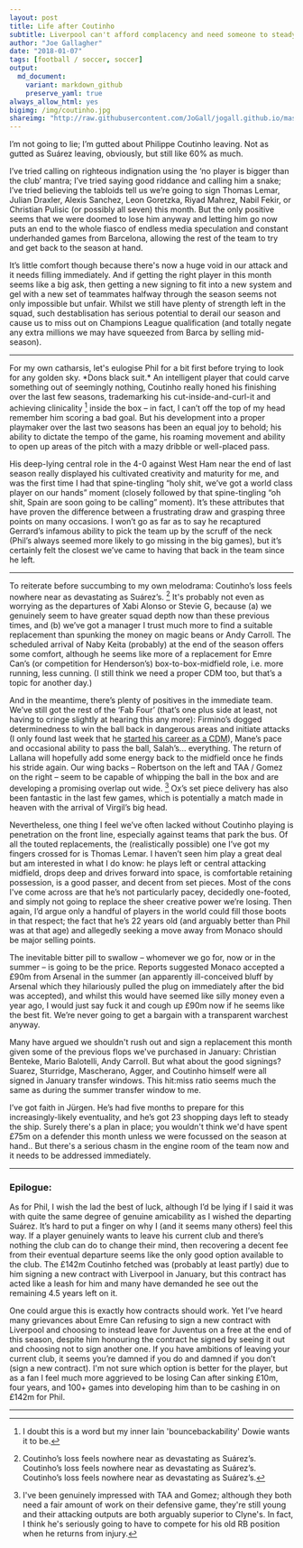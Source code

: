 ```yaml
---
layout: post
title: Life after Coutinho
subtitle: Liverpool can't afford complacency and need someone to steady the ship immediately
author: "Joe Gallagher"
date: "2018-01-07"
tags: [football / soccer, soccer]
output: 
  md_document:
    variant: markdown_github
    preserve_yaml: true
always_allow_html: yes
bigimg: /img/coutinho.jpg
shareimg: "http://raw.githubusercontent.com/JoGall/jogall.github.io/master/img/coutinho.jpg"
---
```


I’m not going to lie; I’m gutted about Philippe Coutinho leaving. Not as gutted as Suárez leaving, obviously, but still like 60% as much.

I’ve tried calling on righteous indignation using the ‘no player is bigger than the club’ mantra; I’ve tried saying good riddance and calling him a snake; I’ve tried believing the tabloids tell us we’re going to sign Thomas Lemar, Julian Draxler, Alexis Sanchez, Leon Goretzka, Riyad Mahrez, Nabil Fekir, or Christian Pulisic (or possibly all seven) this month. But the only positive seems that we were doomed to lose him anyway and letting him go now puts an end to the whole fiasco of endless media speculation and constant underhanded games from Barcelona, allowing the rest of the team to try and get back to the season at hand.

It’s little comfort though because there's now a huge void in our attack and it needs filling immediately. And if getting the right player in this month seems like a big ask, then getting a new signing to fit into a new system and gel with a new set of teammates halfway through the season seems not only impossible but unfair. Whilst we still have plenty of strength left in the squad, such destablisation has serious potential to derail our season and cause us to miss out on Champions League qualification (and totally negate any extra millions we may have squeezed from Barca by selling mid-season).

------------------------------------------------------------------------

For my own catharsis, let's eulogise Phil for a bit first before trying to look for any golden sky. \*Dons black suit.\* An intelligent player that could carve something out of seemingly nothing, Coutinho really honed his finishing over the last few seasons, trademarking his cut-inside-and-curl-it and achieving clinicality [^1] inside the box – in fact, I can’t off the top of my head remember him scoring a bad goal. But his development into a proper playmaker over the last two seasons has been an equal joy to behold; his ability to dictate the tempo of the game, his roaming movement and ability to open up areas of the pitch with a mazy dribble or well-placed pass.

His deep-lying central role in the 4-0 against West Ham near the end of last season really displayed his cultivated creativity and maturity for me, and was the first time I had that spine-tingling “holy shit, we’ve got a world class player on our hands” moment (closely followed by that spine-tingling “oh shit, Spain are soon going to be calling” moment). It’s these attributes that have proven the difference between a frustrating draw and grasping three points on many occasions. I won’t go as far as to say he recaptured Gerrard’s infamous ability to pick the team up by the scruff of the neck (Phil’s always seemed more likely to go missing in the big games), but it’s certainly felt the closest we’ve came to having that back in the team since he left.

------------------------------------------------------------------------

To reiterate before succumbing to my own melodrama: Coutinho’s loss feels nowhere near as devastating as Suárez’s. [^2] It's probably not even as worrying as the departures of Xabi Alonso or Stevie G, because (a) we genuinely seem to have greater squad depth now than these previous times, and (b) we’ve got a manager I trust much more to find a suitable replacement than spunking the money on magic beans or Andy Carroll. The scheduled arrival of Naby Keita (probably) at the end of the season offers some comfort, although he seems like more of a replacement for Emre Can’s (or competition for Henderson’s) box-to-box-midfield role, i.e. more running, less cunning. (I still think we need a proper CDM too, but that’s a topic for another day.)

And in the meantime, there’s plenty of positives in the immediate team. We’ve still got the rest of the ‘Fab Four’ (that’s one plus side at least, not having to cringe slightly at hearing this any more): Firmino’s dogged determinedness to win the ball back in dangerous areas and initiate attacks (I only found last week that he [started his career as a CDM](https://thesefootballtimes.co/2017/09/20/roberto-firmino-a-unique-breed-of-the-complete-modern-centre-forward/)), Mane’s pace and occasional ability to pass the ball, Salah’s... everything. The return of Lallana will hopefully add some energy back to the midfield once he finds his stride again. Our wing backs – Robertson on the left and TAA / Gomez on the right – seem to be capable of whipping the ball in the box and are developing a promising overlap out wide. [^3] Ox’s set piece delivery has also been fantastic in the last few games, which is potentially a match made in heaven with the arrival of Virgil’s big head.

Nevertheless, one thing I feel we’ve often lacked without Coutinho playing is penetration on the front line, especially against teams that park the bus. Of all the touted replacements, the (realistically possible) one I’ve got my fingers crossed for is Thomas Lemar. I haven’t seen him play a great deal but am interested in what I do know: he plays left or central attacking midfield, drops deep and drives forward into space, is comfortable retaining possession, is a good passer, and decent from set pieces. Most of the cons I've come across are that he’s not particularly pacey, decidedly one-footed, and simply not going to replace the sheer creative power we’re losing. Then again, I’d argue only a handful of players in the world could fill those boots in that respect; the fact that he’s 22 years old (and arguably better than Phil was at that age) and allegedly seeking a move away from Monaco should be major selling points.

The inevitable bitter pill to swallow – whomever we go for, now or in the summer – is going to be the price. Reports suggested Monaco accepted a £90m from Arsenal in the summer (an apparently ill-conceived bluff by Arsenal which they hilariously pulled the plug on immediately after the bid was accepted), and whilst this would have seemed like silly money even a year ago, I would just say fuck it and cough up £90m now if he seems like the best fit. We’re never going to get a bargain with a transparent warchest anyway.

Many have argued we shouldn't rush out and sign a replacement this month given some of the previous flops we've purchased in January: Christian Benteke, Mario Balotelli, Andy Carroll. But what about the good signings? Suarez, Sturridge, Mascherano, Agger, and Coutinho himself were all signed in January transfer windows. This hit:miss ratio seems much the same as during the summer transfer window to me.

I’ve got faith in Jürgen. He’s had five months to prepare for this increasingly-likely eventuality, and he’s got 23 shopping days left to steady the ship. Surely there's a plan in place; you wouldn't think we'd have spent £75m on a defender this month unless we were focussed on the season at hand.. But there's a serious chasm in the engine room of the team now and it needs to be addressed immediately.

------------------------------------------------------------------------

### Epilogue:

As for Phil, I wish the lad the best of luck, although I’d be lying if I said it was with quite the same degree of genuine amicability as I wished the departing Suárez. It’s hard to put a finger on why I (and it seems many others) feel this way. If a player genuinely wants to leave his current club and there’s nothing the club can do to change their mind, then recovering a decent fee from their eventual departure seems like the only good option available to the club. The £142m Coutinho fetched was (probably at least partly) due to him signing a new contract with Liverpool in January, but this contract has acted like a leash for him and many have demanded he see out the remaining 4.5 years left on it.

One could argue this is exactly how contracts should work. Yet I’ve heard many grievances about Emre Can refusing to sign a new contract with Liverpool and choosing to instead leave for Juventus on a free at the end of this season, despite him honouring the contract he signed by seeing it out and choosing not to sign another one. If you have ambitions of leaving your current club, it seems you’re damned if you do and damned if you don’t (sign a new contract). I'm not sure which option is better for the player, but as a fan I feel much more aggrieved to be losing Can after sinking £10m, four years, and 100+ games into developing him than to be cashing in on £142m for Phil.

------------------------------------------------------------------------

[^1]: I doubt this is a word but my inner Iain 'bouncebackability' Dowie wants it to be.

[^2]: Coutinho’s loss feels nowhere near as devastating as Suárez’s. Coutinho’s loss feels nowhere near as devastating as Suárez’s. Coutinho’s loss feels nowhere near as devastating as Suárez’s.

[^3]: I've been genuinely impressed with TAA and Gomez; although they both need a fair amount of work on their defensive game, they're still young and their attacking outputs are both arguably superior to Clyne's. In fact, I think he's seriously going to have to compete for his old RB position when he returns from injury.
